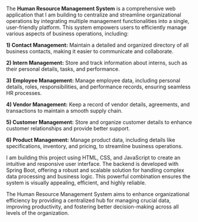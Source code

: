 The **Human Resource Management System** is a comprehensive web application that I am building to centralize and streamline organizational operations by integrating multiple management functionalities into a single, user-friendly platform. This system empowers users to efficiently manage various aspects of business operations, including:

**1) Contact Management:** 
Maintain a detailed and organized directory of all business contacts, making it easier to communicate and collaborate.


**2) Intern Management:** 
Store and track information about interns, such as their personal details, tasks, and performance.


**3) Employee Management:** 
Manage employee data, including personal details, roles, responsibilities, and performance records, ensuring seamless HR processes.


**4) Vendor Management:** 
Keep a record of vendor details, agreements, and transactions to maintain a smooth supply chain.


**5) Customer Management:** 
Store and organize customer details to enhance customer relationships and provide better support.


**6) Product Management:** 
Manage product data, including details like specifications, inventory, and pricing, to streamline business operations.


I am building this project using HTML, CSS, and JavaScript to create an intuitive and responsive user interface. The backend is developed with Spring Boot, offering a robust and scalable solution for handling complex data processing and business logic. This powerful combination ensures the system is visually appealing, efficient, and highly reliable.

The Human Resource Management System aims to enhance organizational efficiency by providing a centralized hub for managing crucial data, improving productivity, and fostering better decision-making across all levels of the organization.
